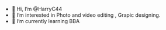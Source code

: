 - 👋 Hi, I’m @HarryC44
- 👀 I’m interested in Photo and video editing , Grapic designing. 
- 🌱 I’m currently learning BBA

<!---
HarryC44/HarryC44 is a ✨ special ✨ repository because its `README.md` (this file) appears on your GitHub profile.
You can click the Preview link to take a look at your changes.
--->
